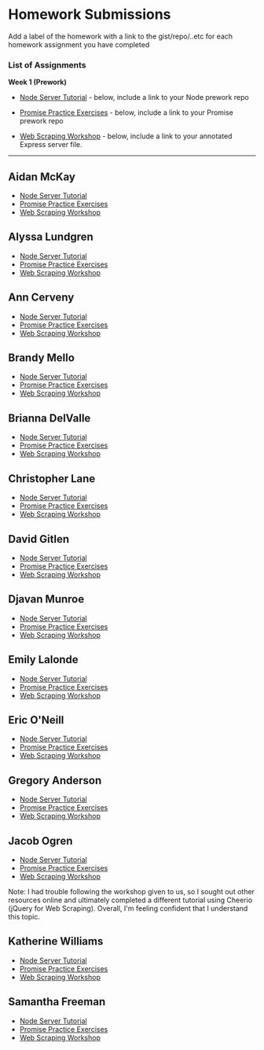 # Homework Submissions

Add a label of the homework with a link to the gist/repo/..etc for each homework assignment you have completed

### List of Assignments

**Week 1 (Prework)**

* [Node Server Tutorial](http://frontend.turing.io/lessons/module-4/node-prework.html) - below, include a link to your Node prework repo

* [Promise Practice Exercises](https://gist.github.com/robbiejaeger/dc8f55c1f9462741090862f736b82cab) - below, include a link to your Promise prework repo

* [Web Scraping Workshop](https://frontend.turing.io/lessons/module-4/web-scraping-workshop.html) - below, include a link to your annotated Express server file.

---

## Aidan McKay

* [Node Server Tutorial]()
* [Promise Practice Exercises]()
* [Web Scraping Workshop]()


## Alyssa Lundgren

* [Node Server Tutorial](https://github.com/lundgrea/Intro-To-Node)
* [Promise Practice Exercises](https://repl.it/@lundgrea/Mod4-Prework-Promises)
* [Web Scraping Workshop]()


## Ann Cerveny

* [Node Server Tutorial](https://github.com/CervAnn/ann_cerveny_prework_mod4)
* [Promise Practice Exercises](https://repl.it/@CervAnn/Mod4PromisesPrework)
* [Web Scraping Workshop]()


## Brandy Mello

* [Node Server Tutorial]()
* [Promise Practice Exercises]()
* [Web Scraping Workshop]()


## Brianna DelValle

* [Node Server Tutorial]()
* [Promise Practice Exercises]()
* [Web Scraping Workshop]()


## Christopher Lane

* [Node Server Tutorial](https://github.com/CLLane/messages)
* [Promise Practice Exercises](https://repl.it/@CLLane/PrizeAzureService)
* [Web Scraping Workshop](https://github.com/CLLane/webscrapping)


## David Gitlen


* [Node Server Tutorial](https://github.com/davidagitlen/node-server)
* [Promise Practice Exercises](https://repl.it/@davidagitlen/Promise-practice)
* [Web Scraping Workshop](https://github.com/davidagitlen/webscraping-workshop)


## Djavan Munroe

* [Node Server Tutorial]()
* [Promise Practice Exercises]()
* [Web Scraping Workshop]()


## Emily Lalonde

* [Node Server Tutorial]()
* [Promise Practice Exercises]()
* [Web Scraping Workshop]()


## Eric O'Neill

* [Node Server Tutorial](https://github.com/eoneill23/mod4-messages-pw)
* [Promise Practice Exercises](https://repl.it/@eoneill23/Mod-4-Promises-Prework)
* [Web Scraping Workshop]()


## Gregory Anderson

* [Node Server Tutorial]()
* [Promise Practice Exercises]()
* [Web Scraping Workshop]()


## Jacob Ogren

* [Node Server Tutorial](https://github.com/jogren/node-server-prework)
* [Promise Practice Exercises](https://repl.it/@jogren11/Promise-Practice-Mod4-Prework)
* [Web Scraping Workshop](https://github.com/jogren/web-scraping-practice)

Note: I had trouble following the workshop given to us, so I sought out other resources online and ultimately completed a different tutorial using Cheerio (jQuery for Web Scraping). Overall, I'm feeling confident that I understand this topic.


## Katherine Williams

* [Node Server Tutorial](https://github.com/kawilliams8/NodePractice)
* [Promise Practice Exercises](https://repl.it/@kawilliams8/Mod-4-Promises-Prework)
* [Web Scraping Workshop](https://github.com/kawilliams8/web-scraping-workshop)


## Samantha Freeman

* [Node Server Tutorial](https://github.com/SamanthaLFreeman/nodeIntro)
* [Promise Practice Exercises](https://repl.it/@SamanthaL/Promise-Exercises)
* [Web Scraping Workshop](https://github.com/SamanthaLFreeman/webscraping-workshop)
